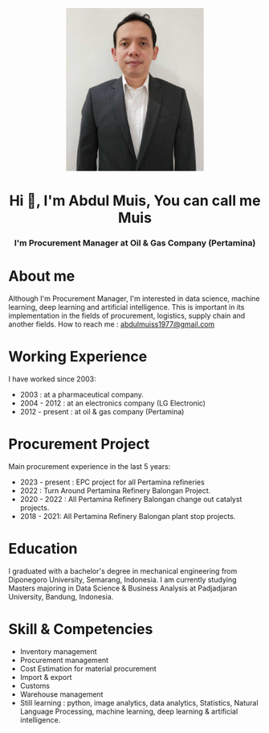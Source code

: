 <p align="center">
  <img src="https://github.com/abdulmuis1977/abdulmuis1977/blob/main/Foto%20New%20Abdul%20Muis%20(1).jpeg" height="324px">
</p>
<h1 align="center">Hi 👋, I'm Abdul Muis, You can call me Muis</h1>
<h3 align="center">I'm Procurement Manager at Oil & Gas Company (Pertamina)</h3>

# About me
Although I'm Procurement Manager, I'm interested in data science, machine learning, deep learning and artificial intelligence. This is important in its implementation in the fields of procurement, logistics, supply chain and another fields.
How to reach  me : abdulmuiss1977@gmail.com

# Working Experience
I have worked since 2003:
- 2003 : at a pharmaceutical company.
- 2004 - 2012 : at an electronics company (LG Electronic)
- 2012 - present : at oil & gas company (Pertamina)

# Procurement Project
Main procurement experience in the last 5 years:
- 2023 - present : EPC project for all Pertamina refineries
- 2022 : Turn Around Pertamina Refinery Balongan Project.
- 2020 - 2022 : All Pertamina Refinery Balongan change out catalyst projects.
- 2018 - 2021: All Pertamina Refinery Balongan plant stop projects.

# Education
I graduated with a bachelor's degree in mechanical engineering from Diponegoro University, Semarang, Indonesia.
I am currently studying Masters majoring in Data Science & Business Analysis at Padjadjaran University, Bandung, Indonesia.

# Skill & Competencies
- Inventory management
- Procurement management
- Cost Estimation for material procurement
- Import & export
- Customs
- Warehouse management
- Still learning : python, image analytics, data analytics, Statistics, Natural Language Processing, machine learning, deep learning & artificial intelligence.
